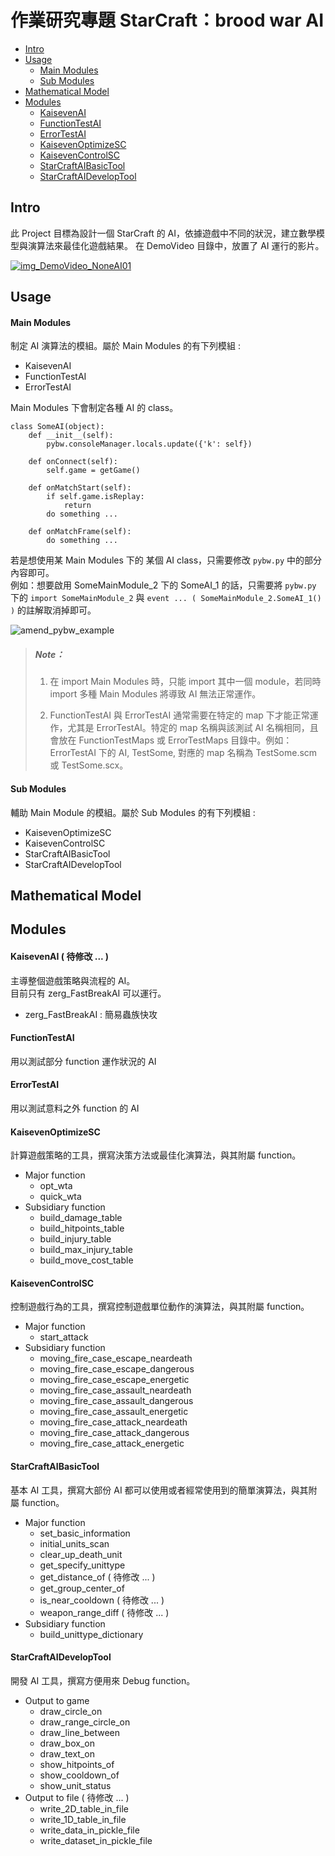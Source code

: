 作業研究專題 StarCraft：brood war AI 
======================================

- [Intro](#intro)
- [Usage](#usage)
    - [Main Modules](#main-modules)
    - [Sub Modules](#sub-modules)
- [Mathematical Model](#mathematical-model)
- [Modules](#modules)
    - [KaisevenAI](#kaisevenai)
    - [FunctionTestAI](#functiontestai)
    - [ErrorTestAI](#errortestai)
    - [KaisevenOptimizeSC](#kaisevenoptimizesc)
    - [KaisevenControlSC](#kaisevencontrolsc)
    - [StarCraftAIBasicTool](#starcraftaibasictool)
    - [StarCraftAIDevelopTool](#starcraftaideveloptool)

Intro
-----
此 Project 目標為設計一個 StarCraft 的 AI，依據遊戲中不同的狀況，建立數學模型與演算法來最佳化遊戲結果。
在 DemoVideo 目錄中，放置了 AI 運行的影片。

[![img_DemoVideo_NoneAI01](http://i.imgur.com/ZLRHnsG.jpg)](https://www.youtube.com/watch?v=8b8EMxdssdw&feature=youtu.be "StarCraft_AI_Demo_01_None_AI_Suport")

Usage
-----
    
#### Main Modules
制定 AI 演算法的模組。屬於 Main Modules 的有下列模組 :

- KaisevenAI
- FunctionTestAI
- ErrorTestAI

Main Modules 下會制定各種 AI 的 class。

    class SomeAI(object):
        def __init__(self):
            pybw.consoleManager.locals.update({'k': self})

        def onConnect(self):
            self.game = getGame() 

        def onMatchStart(self):
            if self.game.isReplay:
                return
            do something ...

        def onMatchFrame(self):
            do something ...

若是想使用某 Main Modules 下的 某個 AI class，只需要修改 `pybw.py` 中的部分內容即可。  
例如：想要啟用 SomeMainModule_2 下的 SomeAI_1 的話，只需要將 `pybw.py` 下的 `import SomeMainModule_2` 與 `event ... ( SomeMainModule_2.SomeAI_1() )` 的註解取消掉即可。

![amend_pybw_example](http://i.imgur.com/n8IY84t.gif)

> ##### Note：
> 1.    在 import Main Modules 時，只能 import 其中一個 module，若同時 import 多種 Main Modules 將導致 AI 無法正常運作。
> 
> 2.    FunctionTestAI 與 ErrorTestAI 通常需要在特定的 map 下才能正常運作，尤其是 ErrorTestAI。特定的 map 名稱與該測試 AI 名稱相同，且會放在 FunctionTestMaps 或 ErrorTestMaps 目錄中。例如：ErrorTestAI 下的 AI, TestSome, 對應的 map 名稱為 TestSome.scm 或 TestSome.scx。

#### Sub Modules
輔助 Main Module 的模組。屬於 Sub Modules 的有下列模組 :

- KaisevenOptimizeSC
- KaisevenControlSC
- StarCraftAIBasicTool
- StarCraftAIDevelopTool

Mathematical Model
-------------------

Modules
-------

#### KaisevenAI ( 待修改 ... )
主導整個遊戲策略與流程的 AI。  
目前只有 zerg_FastBreakAI 可以運行。  

- zerg_FastBreakAI : 簡易蟲族快攻

#### FunctionTestAI
用以測試部分 function 運作狀況的 AI

#### ErrorTestAI
用以測試意料之外 function 的 AI

#### KaisevenOptimizeSC
計算遊戲策略的工具，撰寫決策方法或最佳化演算法，與其附屬 function。

- Major function
    - opt_wta
    - quick_wta
- Subsidiary function
    - build_damage_table
    - build_hitpoints_table
    - build_injury_table
    - build_max_injury_table
    - build_move_cost_table

#### KaisevenControlSC
控制遊戲行為的工具，撰寫控制遊戲單位動作的演算法，與其附屬 function。

- Major function
    - start_attack
- Subsidiary function
    - moving_fire_case_escape_neardeath
    - moving_fire_case_escape_dangerous
    - moving_fire_case_escape_energetic
    - moving_fire_case_assault_neardeath
    - moving_fire_case_assault_dangerous
    - moving_fire_case_assault_energetic
    - moving_fire_case_attack_neardeath
    - moving_fire_case_attack_dangerous
    - moving_fire_case_attack_energetic

#### StarCraftAIBasicTool
基本 AI 工具，撰寫大部份 AI 都可以使用或者經常使用到的簡單演算法，與其附屬 function。

- Major function
    - set_basic_information
    - initial_units_scan
    - clear_up_death_unit
    - get_specify_unittype
    - get_distance_of ( 待修改 ... )
    - get_group_center_of
    - is_near_cooldown ( 待修改 ... )
    - weapon_range_diff ( 待修改 ... )
- Subsidiary function
    - build_unittype_dictionary

#### StarCraftAIDevelopTool
開發 AI 工具，撰寫方便用來 Debug function。

- Output to game
    - draw_circle_on
    - draw_range_circle_on
    - draw_line_between
    - draw_box_on
    - draw_text_on
    - show_hitpoints_of
    - show_cooldown_of
    - show_unit_status
- Output to file ( 待修改 ... )
    - write_2D_table_in_file
    - write_1D_table_in_file
    - write_data_in_pickle_file
    - write_dataset_in_pickle_file
